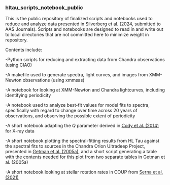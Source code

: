 ### hltau_scripts_notebook_public

This is the public repository of finalized scripts and notebooks used to reduce and analyze data presented in Silverberg et al. (2024, submitted to AAS Journals). Scripts and notebooks are designed to read in and write out to local directories that are not committed here to minimize weight in repository.

Contents include:

-Python scripts for reducing and extracting data from Chandra observations (using CIAO)

-A makefile used to generate spectra, light curves, and images from XMM-Newton observations (using xmmsas)

-A notebook for looking at XMM-Newton and Chandra lightcurves, including identifying periodicity

-A notebook used to analyze best-fit values for model fits to spectra, specifically with regard to change over time across 20 years of observations, and observing the possible extent of periodicity

-A short notebook adapting the $Q$ parameter derived in [Cody et al. (2014)](https://ui.adsabs.harvard.edu/abs/2014AJ....147...82C/abstract) for X-ray data

-A short notebook plotting the spectral-fitting results from HL Tau against the spectral fits to sources in the Chandra Orion Ultradeep Project, presented in [Getman et al. (2005a)](https://ui.adsabs.harvard.edu/abs/2005ApJS..160..319G/abstract), and a short script generating a table with the contents needed for this plot from two separate tables in Getman et al. (2005a)

-A short notebook looking at stellar rotation rates in COUP from [Serna et al. (2021)](https://ui.adsabs.harvard.edu/abs/2021ApJ...923..177S/abstract)




